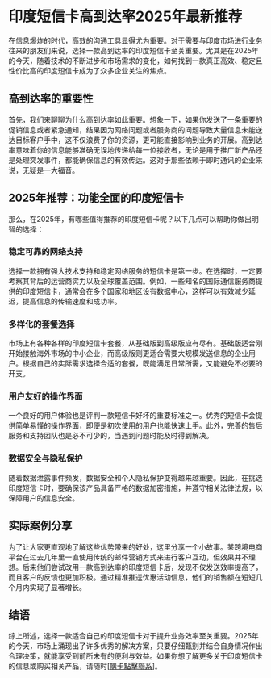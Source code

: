 # 印度短信卡高到达率2025年最新推荐

在信息爆炸的时代，高效的沟通工具显得尤为重要。对于需要与印度市场进行业务往来的朋友们来说，选择一款高到达率的印度短信卡至关重要。尤其是在2025年的今天，随着技术的不断进步和市场需求的变化，如何找到一款真正高效、稳定且性价比高的印度短信卡成为了众多企业关注的焦点。

## 高到达率的重要性

首先，我们来聊聊为什么高到达率如此重要。想象一下，如果你发送了一条重要的促销信息或者紧急通知，结果因为网络问题或者服务商的问题导致大量信息未能送达目标客户手中，这不仅浪费了你的资源，更可能直接影响到业务的开展。高到达率意味着你的信息能够准确无误地传递给每一位接收者，无论是用于推广新产品还是处理突发事件，都能确保信息的有效传达。这对于那些依赖于即时通讯的企业来说，无疑是一大福音。

## 2025年推荐：功能全面的印度短信卡

那么，在2025年，有哪些值得推荐的印度短信卡呢？以下几点可以帮助你做出明智的选择：

### 稳定可靠的网络支持

选择一款拥有强大技术支持和稳定网络服务的短信卡是第一步。在选择时，一定要考察其背后的运营商实力以及全球覆盖范围。例如，一些知名的国际通信服务商提供的印度短信卡，通常会在多个国家和地区设有数据中心，这样可以有效减少延迟，提高信息的传输速度和成功率。

### 多样化的套餐选择

市场上有各种各样的印度短信卡套餐，从基础版到高级版应有尽有。基础版适合刚开始接触海外市场的中小企业，而高级版则更适合需要大规模发送信息的企业用户。根据自己的实际需求选择合适的套餐，既能满足日常所需，又能避免不必要的开支。

### 用户友好的操作界面

一个良好的用户体验也是评判一款短信卡好坏的重要标准之一。优秀的短信卡会提供简单易懂的操作界面，即便是初次使用的用户也能快速上手。此外，完善的售后服务和支持团队也是必不可少的，当遇到问题时能及时得到解决。

### 数据安全与隐私保护

随着数据泄露事件频发，数据安全和个人隐私保护变得越来越重要。因此，在挑选印度短信卡时，要确保该产品具备严格的数据加密措施，并遵守相关法律法规，以保障用户的信息安全。

## 实际案例分享

为了让大家更直观地了解这些优势带来的好处，这里分享一个小故事。某跨境电商平台在过去几年里一直使用传统的邮件营销方式来进行客户互动，但效果并不理想。后来他们尝试改用一款高到达率的印度短信卡后，发现不仅发送效率提高了，而且客户的反馈也更加积极。通过精准推送优惠活动信息，他们的销售额在短短几个月内实现了显著增长。

## 结语

综上所述，选择一款适合自己的印度短信卡对于提升业务效率至关重要。2025年的今天，市场上涌现出了许多优秀的解决方案，只要仔细甄别并结合自身情况作出合理决策，就能享受到前所未有的便利与效益。如果你想了解更多关于印度短信卡的信息或购买相关产品，请随时[[購卡點擊聯系](https://t.me/s/SXDXQF)]。